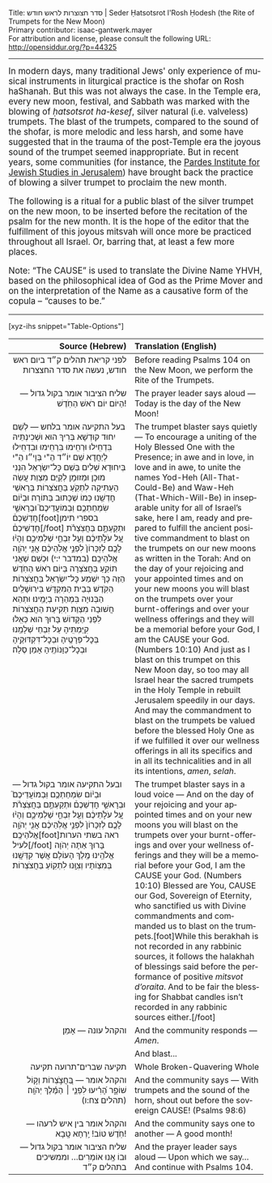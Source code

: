 <html>
<head></head>
<body>
Title: סדר חצוצרות לראש חודש | Seder Ḥatsotsrot l'Rosh Ḥodesh (the Rite of Trumpets for the New Moon)<br />
Primary contributor: isaac-gantwerk.mayer<br />
For attribution and license, please consult the following URL: <a href="http://opensiddur.org/?p=44325">http://opensiddur.org/?p=44325</a>
<p />
<hr />

<div class="english" lang="en" style="font-size: 1.2em;">
In modern days, many traditional Jews' only experience of musical instruments in liturgical practice is the shofar on Rosh haShanah. But this was not always the case. In the Temple era, every new moon, festival, and Sabbath was marked with the blowing of <em>ḥatsotsrot ha-kesef</em>, silver natural (i.e. valveless) trumpets. The blast of the trumpets, compared to the sound of the shofar, is more melodic and less harsh, and some have suggested that in the trauma of the post-Temple era the joyous sound of the trumpet seemed inappropriate. But in recent years, some communities (for instance, the <a href="https://www.pardes.org.il">Pardes Institute for Jewish Studies in Jerusalem</a>) have brought back the practice of blowing a silver trumpet to proclaim the new month.

The following is a ritual for a public blast of the silver trumpet on the new moon, to be inserted before the recitation of the psalm for the new month. It is the hope of the editor that the fulfillment of this joyous mitsvah will once more be practiced throughout all Israel. Or, barring that, at least a few more places.

Note: “The CAUSE” is used to translate the Divine Name YHVH, based on the philosophical idea of God as the Prime Mover and on the interpretation of the Name as a causative form of the copula – “causes to be.”
</div>

<hr />

[xyz-ihs snippet="Table-Options"]<table style="margin-left: auto; margin-right: auto;" class="draggable">
<thead><tr><th id="x" style="text-align: right;">Source (Hebrew)</th><th style="text-align: left;">Translation (English)</th></tr></thead>
<tbody>
<tr><td style="vertical-align:top;">
<div class="liturgy" lang="he" style="text-align: right;">
<span class="instruction">לפני קריאת תהלים ק״ד ביום ראש חודש, נעשה את סדר החצצרות</span>
</div></td>

<td style="vertical-align:top;">
<div class="english" lang="en" style="text-align: left;">
<span class="instruction">Before reading Psalms 104 on the New Moon, we perform the Rite of the Trumpets.</span>
</div></td></tr>


<tr><td style="vertical-align:top;">
<div class="liturgy" lang="he" style="text-align: right;">
<span class="instruction">שליח הציבור אומר בקול גדול</span> — הַיּוֹם יוֹם רֹאשׁ הַחֹֽדֶשׁ!
</div></td>

<td style="vertical-align:top;">
<div class="english" lang="en" style="text-align: left;">
<span class="instruction">The prayer leader says aloud</span> — Today is the day of the New Moon!
</div></td></tr>


<tr><td style="vertical-align:top;">
<div class="liturgy" lang="he">
<span class="instruction">בעל התקיעה אומר בלחש</span> — לְשֵׁם יִחוּד קוּדְשָׁא בְּרִיךְ הוּא וּשְׁכִינְתֵּיהּ בִּדְחִֽילוּ וּרְחִֽימוּ בִּרְחִֽימוּ וּבִדְחִֽילוּ לְיַחֲדָא שֵׁם יוֹ״ד הֵ"י בְּוָי״ו הֵ"י בְּיִחוּדָא שְׁלִים בְּשֵׁם כׇּל־יִשְׂרָאֵל הִנְנִי מוּכָן וּמְזוּמָן לְקַיֵּם מִצְוַת עֲשֵׂה הָעַתִּיקָה לִתְקֹֽעַ בַּחֲצֹצְרוֹת בְּרָאשֵׁי חׇדְשֵֽׁנוּ כְּמוֹ שֶׁכָּתוּב בַּתּוֹרָה׃ וּבְי֨וֹם שִׂמְחַתְכֶ֥ם וּֽבְמוֹעֲדֵיכֶם֮ וּבְרָאשֵׁ֣י חׇדְשֵׁכֶם֒[foot]בספרי תימן חׇדְשֵׁיכֶם֒‏[/foot] וּתְקַעְתֶּ֣ם בַּחֲצֹֽצְרֹ֗ת עַ֚ל עֹלֹ֣תֵיכֶ֔ם וְעַ֖ל זִבְחֵ֣י שַׁלְמֵיכֶ֑ם וְהָי֨וּ לָכֶ֤ם לְזִכָּרוֹן֙ לִפְנֵ֣י אֱלֹֽהֵיכֶ֔ם אֲנִ֖י יְהֹוָ֥ה אֱלֹהֵיכֶֽם׃ <span class="citation">(במדבר י:י)</span> וּכְשֵׁם שֶׁאֲנִי תּוֹקֵֽעַ בַּחֲצֹצְרָה בְּיוֹם רֹאשׁ הַחֹֽדֶשׁ הַזֶּה כָּךְ יִשְׁמַע כׇּל־יִשְׂרָאֵל בַּחֲצֹצְרוֹת הַקֹּֽדֶשׁ בְּבֵית הַמִּקְדָּשׁ בִּירוּשָׁלַֽיִם הַבְּנוּיָה בִּמְהֵרָה בְיָמֵֽינוּ׃ וּתְהֵא חֲשׁוּבָה מִצְוַת תְּקִיעַת הַחֲצֹצְרוֹת לִפְנֵי הַקָּדוֹשׁ בָּרוּךְ הוּא כְּאִֽלּוּ קִיַּמְתִּֽיהָ עַל זִבְחֵי שְׁלָמֵֽנוּ בְּכׇל־פְּרָטֶֽיהָ וּבְכׇל־דִּקְדּוּקֶֽיהָ וּבְכׇל־כַּוָּנוֹתֶֽיהָ אָמֵן סֶלָה׃ 
</div></td>

<td style="vertical-align:top;">
<div class="english" lang="en">
<span class="instruction">The trumpet blaster says quietly</span> — To encourage a uniting of the Holy Blessed One with the Presence; in awe and in love, in love and in awe, to unite the names Yod-Heh (All-That-Could-Be) and Waw-Heh (That-Which-Will-Be) in inseparable unity for all of Israel’s sake, here I am, ready and prepared to fulfill the ancient positive commandment to blast on the trumpets on our new moons as written in the Torah: And on the day of your rejoicing and your appointed times and on your new moons you will blast on the trumpets over your burnt-offerings and over your wellness offerings and they will be a memorial before your God, I am the CAUSE your God. <span class="citation">(Numbers 10:10)</span> And just as I blast on this trumpet on this New Moon day, so too may all Israel hear the sacred trumpets in the Holy Temple in rebuilt Jerusalem speedily in our days. And may the commandment to blast on the trumpets be valued before the blessed Holy One as if we fulfilled it over our wellness offerings in all its specifics and in all its technicalities and in all its intentions, <em>amen</em>, <em>selah</em>.
</div></td></tr>


<tr><td style="vertical-align:top;">
<div class="liturgy" lang="he">
<span class="instruction">ובעל התקיעה אומר בקול גדול</span> — וּבְי֨וֹם שִׂמְחַתְכֶ֥ם וּֽבְמוֹעֲדֵיכֶם֮ וּבְרָאשֵׁ֣י חׇדְשֵׁכֶם֒ וּתְקַעְתֶּ֣ם בַּחֲצֹֽצְרֹ֗ת עַ֚ל עֹלֹ֣תֵיכֶ֔ם וְעַ֖ל זִבְחֵ֣י שַׁלְמֵיכֶ֑ם וְהָי֨וּ לָכֶ֤ם לְזִכָּרוֹן֙ לִפְנֵ֣י אֱלֹֽהֵיכֶ֔ם אֲנִ֖י יְהֹוָ֥ה אֱלֹהֵיכֶֽם׃[foot]ראה בשתי הערות לעיל[/foot] בָּרוּךְ אַתָּה יְהֹוָה אֱלֹהֵֽינוּ מֶֽלֶךְ הָעוֹלָם אֲשֶׁר קִדְּשָֽׁנוּ בְּמִצְוֹתָיו וְצִוָּֽנוּ לִתְקֽוֹעַ בַּחֲצֹצְרוֹת׃	            
</div></td>

<td style="vertical-align:top;">
<div class="english" lang="en">
<span class="instruction">The trumpet blaster says in a loud voice</span> —  And on the day of your rejoicing and your appointed times and on your new moons you will blast on the trumpets over your burnt-offerings and over your wellness offerings and they will be a memorial before your God, I am the CAUSE your God. <span class="citation">(Numbers 10:10)</span> Blessed are You, CAUSE our God, Sovereign of Eternity, who sanctified us with Divine commandments and commanded us to blast on the trumpets.[foot]While this berakhah is not recorded in any rabbinic sources, it follows the halakhah of blessings said before the performance of positive <em>mitsvot d’oraita</em>. And to be fair the blessing for Shabbat candles isn’t recorded in any rabbinic sources either.[/foot] 
</div></td></tr>


<tr><td style="vertical-align:top;">
<div class="liturgy" lang="he" style="text-align: right;">
<span class="instruction">והקהל  עונה</span> — אָמֵן׃
</div></td>

<td style="vertical-align:top;">
<div class="english" lang="en" style="text-align: left;">
<span class="instruction">And the community responds</span> — <em>Amen</em>.
</div></td></tr>


<tr><td style="vertical-align:top;">
<div class="liturgy" lang="he" style="text-align: right;">

</div></td>

<td style="vertical-align:top;">
<div class="english" lang="en" style="text-align: left;">
<span class="instruction">And blast...</span>
</div></td></tr>


<tr><td style="vertical-align:top;">
<div class="liturgy" lang="he" style="text-align: right;">
תקיעה
שברים־תרועה
תקיעה
</div></td>

<td style="vertical-align:top;">
<div class="english" lang="en" style="text-align: left;">
Whole
Broken-Quavering
Whole
</div></td></tr>


<tr><td style="vertical-align:top;">
<div class="liturgy" lang="he" style="text-align: right;">
<span class="instruction">והקהל  אומר</span> —  בַּ֭חֲצֹ֣צְרוֹת וְק֣וֹל שׁוֹפָ֑ר הָ֝רִ֗יעוּ לִפְנֵ֤י ׀ הַמֶּ֬לֶךְ יְהֹוָֽה׃ <span class="citation">(תהלים צח:ו)</span>
</div></td>

<td style="vertical-align:top;">
<div class="english" lang="en" style="text-align: left;">
<span class="instruction">And the community says</span> — With trumpets and the sound of the horn, shout out before the sovereign CAUSE! <span class="citation">(Psalms 98:6)</span> 
</div></td></tr>


<tr><td style="vertical-align:top;">
<div class="liturgy" lang="he" style="text-align: right;">
<span class="instruction">והקהל אומר בין איש לרעהו</span> — חֹֽדֶשׁ טוֹב! יַֽרְחָא טָֽבָא! 
</div></td>

<td style="vertical-align:top;">
<div class="english" lang="en" style="text-align: left;">
<span class="instruction">And the community says one to another</span> — A good month!  
</div></td></tr>


<tr><td style="vertical-align:top;">
<div class="liturgy" lang="he" style="text-align: right;">
<span class="instruction">שליח הציבור אומר בקול גדול</span> — וּבוֹ אָֽנוּ אוֹמְרִים…
<span class="instruction">וממשיכים בתהלים ק״ד</span>
</div></td>

<td style="vertical-align:top;">
<div class="english" lang="en" style="text-align: left;">
<span class="instruction">And the prayer leader says aloud</span> —  Upon which we say…
<span class="instruction">And continue with Psalms 104.</span>
</div></td></tr>
</tbody></table>

&nbsp;
</body>
</html>